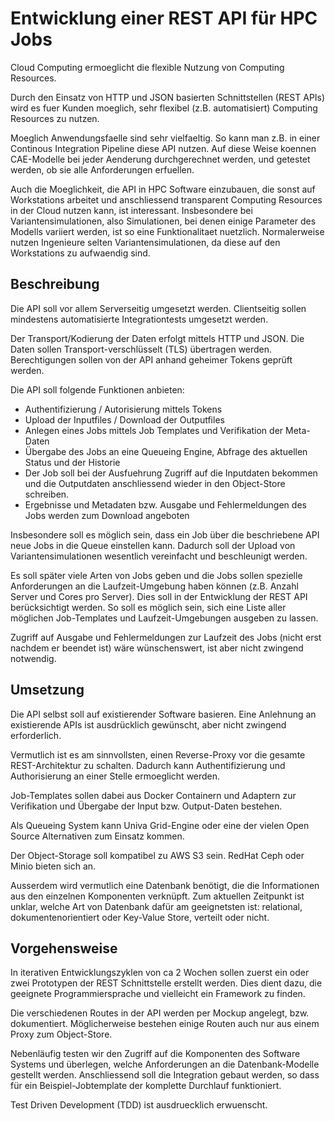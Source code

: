 # Entwicklung einer REST API für HPC Jobs

Cloud Computing ermoeglicht die flexible Nutzung von Computing Resources.

Durch den Einsatz von HTTP und JSON basierten Schnittstellen (REST APIs) wird es fuer
Kunden moeglich, sehr flexibel (z.B. automatisiert) Computing Resources zu nutzen.

Moeglich Anwendungsfaelle sind sehr vielfaeltig. So kann man z.B. in einer Continous Integration Pipeline diese API nutzen.
Auf diese Weise koennen CAE-Modelle bei jeder Aenderung durchgerechnet werden, und getestet werden, ob sie alle Anforderungen erfuellen.


Auch die Moeglichkeit, die API in HPC Software einzubauen, die sonst auf Workstations arbeitet und anschliessend transparent Computing Resources in der Cloud nutzen kann, ist interessant. Insbesondere bei Variantensimulationen, also Simulationen, bei denen einige Parameter des Modells variiert werden, ist so eine Funktionalitaet nuetzlich. Normalerweise nutzen Ingenieure selten Variantensimulationen, da diese auf den Workstations zu aufwaendig sind.


## Beschreibung

Die API soll vor allem Serverseitig umgesetzt werden.
Clientseitig sollen mindestens automatisierte Integrationtests umgesetzt werden.

Der Transport/Kodierung der Daten erfolgt mittels HTTP und JSON.
Die Daten sollen Transport-verschlüsselt (TLS) übertragen werden.
Berechtigungen sollen von der API anhand geheimer Tokens geprüft werden.

Die API soll folgende Funktionen anbieten:

- Authentifizierung / Autorisierung mittels Tokens
- Upload der Inputfiles / Download der Outputfiles
- Anlegen eines Jobs mittels Job Templates und Verifikation der Meta-Daten
- Übergabe des Jobs an eine Queueing Engine, Abfrage des aktuellen Status und der Historie
- Der Job soll bei der Ausfuehrung Zugriff auf die Inputdaten bekommen und die Outputdaten anschliessend wieder in den Object-Store schreiben.
- Ergebnisse und Metadaten bzw. Ausgabe und Fehlermeldungen des Jobs werden zum Download angeboten

Insbesondere soll es möglich sein, dass ein Job über die beschriebene API neue Jobs in die Queue einstellen kann.
Dadurch soll der Upload von Variantensimulationen wesentlich vereinfacht und beschleunigt werden.

Es soll später viele Arten von Jobs geben und die Jobs sollen spezielle Anforderungen an die Laufzeit-Umgebung haben können (z.B. Anzahl Server und Cores pro Server).
Dies soll in der Entwicklung der REST API berücksichtigt werden. So soll es möglich sein, sich eine Liste aller möglichen Job-Templates und Laufzeit-Umgebungen ausgeben zu lassen.

Zugriff auf Ausgabe und Fehlermeldungen zur Laufzeit des Jobs (nicht erst nachdem er beendet ist) wäre wünschenswert, ist aber nicht zwingend notwendig.


## Umsetzung

Die API selbst soll auf existierender Software basieren. Eine Anlehnung an existierende APIs ist ausdrücklich gewünscht, aber nicht zwingend erforderlich.

Vermutlich ist es am sinnvollsten, einen Reverse-Proxy vor die gesamte REST-Architektur zu schalten. Dadurch kann Authentifizierung und Authorisierung an einer Stelle ermoeglicht werden.

Job-Templates sollen dabei aus Docker Containern und Adaptern zur Verifikation und Übergabe der Input bzw. Output-Daten bestehen.

Als Queueing System kann Univa Grid-Engine oder eine der vielen Open Source Alternativen zum Einsatz kommen.

Der Object-Storage soll kompatibel zu AWS S3 sein. RedHat Ceph oder Minio bieten sich an.

Ausserdem wird vermutlich eine Datenbank benötigt, die die Informationen aus den einzelnen Komponenten verknüpft. Zum aktuellen Zeitpunkt ist unklar, welche Art von Datenbank dafür am geeignetsten ist: relational, dokumentenorientiert oder Key-Value Store, verteilt oder nicht.

## Vorgehensweise

In iterativen Entwicklungszyklen von ca 2 Wochen sollen zuerst ein oder zwei Prototypen der REST Schnittstelle erstellt werden. Dies dient dazu, die geeignete Programmiersprache und vielleicht ein Framework zu finden.

Die verschiedenen Routes in der API werden per Mockup angelegt, bzw. dokumentiert. Möglicherweise bestehen einige Routen auch nur aus einem Proxy zum Object-Store.

Nebenläufig testen wir den Zugriff auf die Komponenten des Software Systems und überlegen, welche Anforderungen an die Datenbank-Modelle gestellt werden. Anschliessend soll die Integration gebaut werden, so dass für ein Beispiel-Jobtemplate der komplette Durchlauf funktioniert.

Test Driven Development (TDD) ist ausdruecklich erwuenscht.
